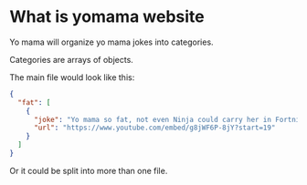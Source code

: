# What is yomama website

Yo mama will organize yo mama jokes into categories.

Categories are arrays of objects.

The main file would look like this:

```json
{
  "fat": [
    {
      "joke": "Yo mama so fat, not even Ninja could carry her in Fortnite!",
      "url": "https://www.youtube.com/embed/g8jWF6P-8jY?start=19"
    }
  ]
}
```

Or it could be split into more than one file.
